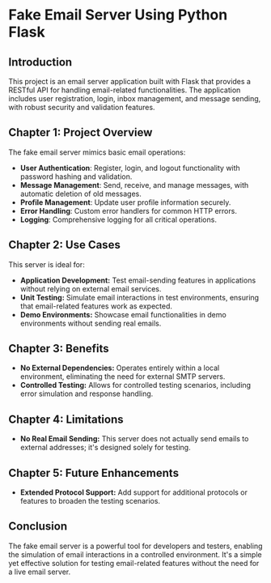 # Fake Email Server Using Python Flask

## Introduction
This project is an email server application built with Flask that provides a RESTful API for handling email-related functionalities. The application includes user registration, login, inbox management, and message sending, with robust security and validation features.

## Chapter 1: Project Overview
The fake email server mimics basic email operations:
- **User Authentication**: Register, login, and logout functionality with password hashing and validation.
- **Message Management**: Send, receive, and manage messages, with automatic deletion of old messages.
- **Profile Management**: Update user profile information securely.
- **Error Handling**: Custom error handlers for common HTTP errors.
- **Logging**: Comprehensive logging for all critical operations.

## Chapter 2: Use Cases
This server is ideal for:
- **Application Development:** Test email-sending features in applications without relying on external email services.
- **Unit Testing:** Simulate email interactions in test environments, ensuring that email-related features work as expected.
- **Demo Environments:** Showcase email functionalities in demo environments without sending real emails.

## Chapter 3: Benefits
- **No External Dependencies:** Operates entirely within a local environment, eliminating the need for external SMTP servers.
- **Controlled Testing:** Allows for controlled testing scenarios, including error simulation and response handling.

## Chapter 4: Limitations
- **No Real Email Sending:** This server does not actually send emails to external addresses; it's designed solely for testing.

## Chapter 5: Future Enhancements
- **Extended Protocol Support:** Add support for additional protocols or features to broaden the testing scenarios.

## Conclusion
The fake email server is a powerful tool for developers and testers, enabling the simulation of email interactions in a controlled environment. It's a simple yet effective solution for testing email-related features without the need for a live email server.

